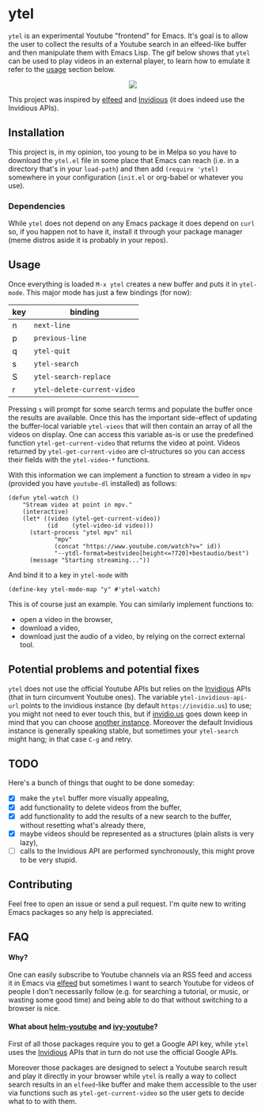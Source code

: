 # ytel
`ytel` is an experimental Youtube "frontend" for Emacs. It's goal is to allow the user to collect the results of a Youtube search in an elfeed-like buffer and then manipulate them with Emacs Lisp. The gif below shows that `ytel` can be used to play videos in an external player, to learn how to emulate it refer to the [usage](#usage) section below.

<p align="center">
  <img src="https://github.com/gRastello/ytel/blob/master/pic/demonstration.gif">
</p>

This project was inspired by [elfeed](https://github.com/skeeto/elfeed/) and [Invidious](https://github.com/omarroth/invidious) (it does indeed use the Invidious APIs).

## Installation
This project is, in my opinion, too young to be in Melpa so you have to download the `ytel.el` file in some place that Emacs can reach (i.e. in a directory that's in your `load-path`) and then add `(require 'ytel)` somewhere in your configuration (`init.el` or org-babel or whatever you use).

### Dependencies
While `ytel` does not depend on any Emacs package it does depend on `curl` so, if you happen not to have it, install it through your package manager (meme distros aside it is probably in your repos).

## Usage
Once everything is loaded `M-x ytel` creates a new buffer and puts it in `ytel-mode`. This major mode has just a few bindings (for now):

| key | binding                     |
|-----|-----------------------------|
| n   | `next-line`                 |
| p   | `previous-line`             |
| q   | `ytel-quit`                 |
| s   | `ytel-search`               |
| S   | `ytel-search-replace`       |
| r   | `ytel-delete-current-video` |

Pressing `s` will prompt for some search terms and populate the buffer once the results are available. Once this has the important side-effect of updating the buffer-local variable `ytel-vieos` that will then contain an array of all the videos on display. One can access this variable as-is or use the predefined function `ytel-get-current-video` that returns the video at point. Videos returned by `ytel-get-current-video` are cl-structures so you can access their fields with the `ytel-video-*` functions.

With this information we can implement a function to stream a video in `mpv` (provided you have `youtube-dl` installed) as follows:
```elisp
(defun ytel-watch ()
    "Stream video at point in mpv."
    (interactive)
    (let* ((video (ytel-get-current-video))
     	   (id    (ytel-video-id video)))
      (start-process "ytel mpv" nil
		     "mpv"
		     (concat "https://www.youtube.com/watch?v=" id))
		     "--ytdl-format=bestvideo[height<=?720]+bestaudio/best")
      (message "Starting streaming..."))
```

And bind it to a key in `ytel-mode` with
```elisp
(define-key ytel-mode-map "y" #'ytel-watch)
```

This is of course just an example. You can similarly implement functions to:
- open a video in the browser,
- download a video,
- download just the audio of a video,
by relying on the correct external tool.

## Potential problems and potential fixes
`ytel` does not use the official Youtube APIs but relies on the [Invidious](https://github.com/omarroth/invidious) APIs (that in turn circumvent Youtube ones). The variable `ytel-invidious-api-url` points to the invidious instance (by default `https://invidio.us`) to use; you might not need to ever touch this, but if [invidio.us](https://invidio.us) goes down keep in mind that you can choose [another instance](https://github.com/omarroth/invidious#invidious-instances). Moreover the default Invidious instance is generally speaking stable, but sometimes your `ytel-search` might hang; in that case `C-g` and retry.

## TODO
Here's a bunch of things that ought to be done someday:
- [X] make the `ytel` buffer more visually appealing,
- [X] add functionality to delete videos from the buffer,
- [X] add functionality to add the results of a new search to the buffer, without resetting what's already there,
- [X] maybe videos should be represented as a structures (plain alists is very lazy),
- [ ] calls to the Invidious API are performed synchronously, this might prove to be very stupid.

## Contributing
Feel free to open an issue or send a pull request. I'm quite new to writing Emacs packages so any help is appreciated.

## FAQ

#### Why?
One can easily subscribe to Youtube channels via an RSS feed and access it in Emacs via [elfeed](https://github.com/skeeto/elfeed/) but sometimes I want to search Youtube for videos of people I don't necessarily follow (e.g. for searching a tutorial, or music, or wasting some good time) and being able to do that without switching to a browser is nice.

#### What about [helm-youtube](https://github.com/maximus12793/helm-youtube) and [ivy-youtube](https://github.com/squiter/ivy-youtube)?
First of all those packages require you to get a Google API key, while `ytel` uses the [Invidious](https://github.com/omarroth/invidious) APIs that in turn do not use the official Google APIs.

Moreover those packages are designed to select a Youtube search result and play it directly in your browser while `ytel` is really a way to collect search results in an `elfeed`-like buffer and make them accessible to the user via functions such as `ytel-get-current-video` so the user gets to decide what to to with them.
